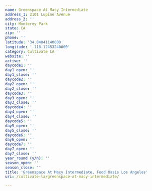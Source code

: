 ```yaml
---
name: Greenspace At Macy Intermediate
address_1: 2101 Lupine Avenue
address_2: ''
city: Monterey Park
state: CA
zip: ''
phone: ''
latitude: '34.04041140000'
longitude: '-118.12453240000'
category: Cultivate LA
website: ''
active: ''
daycode1: ''
day1_open: ''
day1_close: ''
daycode2: ''
day2_open: ''
day2_close: ''
daycode3: ''
day3_open: ''
day3_close: ''
daycode4: ''
day4_open: ''
day4_close: ''
daycode5: ''
day5_open: ''
day5_close: ''
daycode6: ''
day6_open: ''
daycode7: ''
day7_open: ''
day7_close: ''
year_round (y/n): ''
season_open: ''
season_close: ''
title: 'Greenspace At Macy Intermediate, Food Oasis Los Angeles'
uri: /cultivate-la/greenspace-at-macy-intermediate/

---
```

